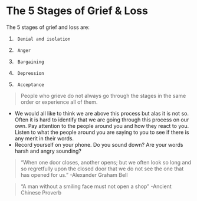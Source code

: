 <!-- TITLE: Stages Of Grief -->
<!-- SUBTITLE: A quick summary on the Stages Of Grief -->

# The 5 Stages of Grief & Loss
The 5 stages of grief and loss are: 
1. 		Denial and isolation
1. 		Anger
1. 		Bargaining
1. 		Depression
1. 		Acceptance 

> People who grieve do not always go through the stages in the same order or experience all of them.
		

-   We would all like to think we are above this process but alas it is not so.
     Often it is hard to identify that we are going through this process on our own.
		 Pay attention to the people around you and how they react to you.
     Listen to what the people around you are saying to you to see if there is any
     merit in their words.
-  Record yourself on your phone.  Do you sound down?  Are your words harsh and angry sounding?

> “When one door closes, another opens; but we often look so long and so regretfully upon the closed door that we do not see the one that has opened for us.” -Alexander Graham Bell

> “A man without a smiling face must not open a shop” -Ancient Chinese Proverb
		 
		